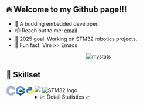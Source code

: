 ## 🔥 Welcome to my Github page!!!

- 🔫 A budding embedded developer.
- 📫 Reach out to me: [email](mailto:ryan.hsu06190619@gmail.com)
- 🎒 2025 goal: Working on STM32 robotics projects.
- 🤡 Fun fact: Vim >> Emacs
<p align="center"> <img src="https://github-stats-alpha.vercel.app/api?username=KaidenHsu&cc=222&tc=9ab&ic=47d&bc=000" alt="mystats" /></p>

## 🔨 Skillset

<img align="left" alt="c" width="26px" src="https://github.com/devicons/devicon/blob/master/icons/c/c-original.svg" />
<img align="left" alt="cplusplus" width="26px" src="https://github.com/devicons/devicon/blob/master/icons/cplusplus/cplusplus-original.svg" />
<img align="left" alt="Terminal" width="26px" src="https://github.com/devicons/devicon/blob/master/icons/python/python-original.svg" />
<img align="linux" width="33px" src="https://cdn.jsdelivr.net/gh/devicons/devicon/icons/linux/linux-original.svg" />
<img src="https://www.st.com/content/dam/category-pages/microcontrollers-microprocessors-catalog-item/subbrand-stm32.svg"
     alt="STM32 logo"
     style="width:33px; vertical-align:middle;">
<details>
<summary>📈 Detail Statistics 📈</summary>
<br>
My Github Stats

![](http://github-profile-summary-cards.vercel.app/api/cards/profile-details?username=KaidenHsu&theme=rose_pine) 

![](http://github-profile-summary-cards.vercel.app/api/cards/repos-per-language?username=KaidenHsu&theme=rose_pine) 
![](http://github-profile-summary-cards.vercel.app/api/cards/most-commit-language?username=KaidenHsu&theme=rose_pine)

</details>
